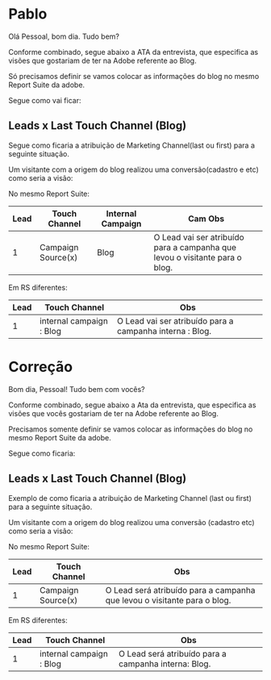 # Pablo

Olá Pessoal, bom dia. Tudo bem?

Conforme combinado, segue abaixo a ATA da entrevista, que especifica as visões que gostariam de ter na Adobe referente ao Blog.

Só precisamos definir se vamos colocar as informações do blog no mesmo Report Suite da adobe.

Segue como vai ficar:

## Leads x Last Touch Channel (Blog)

Segue como ficaria a atribuição de Marketing Channel(last ou first) para a seguinte situação.

Um visitante com a origem do blog realizou uma conversão(cadastro e etc) como seria a visão:


No mesmo Report Suite:
	
Lead | Touch Channel | Internal Campaign| Cam Obs
------- | ----------------| ----- | ---------- 
1 | Campaign Source(x)   | Blog |O Lead vai ser atribuído para a campanha que levou o visitante para o blog.
   
	
	
Em RS diferentes:

Lead | Touch Channel | Obs
------- | ---------------- | ---------- 
1 | internal campaign : Blog   | O Lead vai ser atribuído para a campanha interna : Blog.





# Correção

Bom dia, Pessoal! Tudo bem com vocês?

Conforme combinado, segue abaixo a Ata da entrevista, que especifica as visões que vocês gostariam de ter na Adobe referente ao Blog.

Precisamos somente definir se vamos colocar as informações do blog no mesmo Report Suite da adobe.

Segue como ficaria:

## Leads x Last Touch Channel (Blog)

Exemplo de como ficaria a atribuição de Marketing Channel (last ou first) para a seguinte situação.

Um visitante com a origem do blog realizou uma conversão (cadastro etc) como seria a visão:


No mesmo Report Suite:
	
Lead | Touch Channel | Obs
------- | ---------------- | ---------- 
1 | Campaign Source(x)   | O Lead será atribuído para a campanha que levou o visitante para o blog.
   
	
	
Em RS diferentes:

Lead | Touch Channel | Obs
------- | ---------------- | ---------- 
1 | internal campaign : Blog   | O Lead será atribuído para a campanha interna: Blog.

